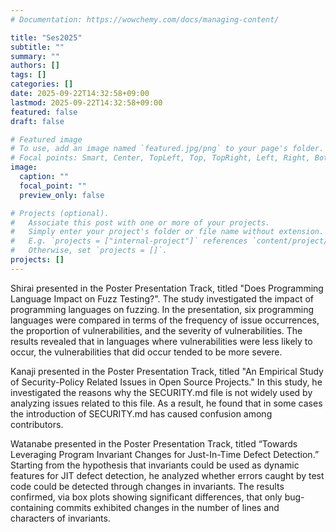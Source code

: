 ```yaml
---
# Documentation: https://wowchemy.com/docs/managing-content/

title: "Ses2025"
subtitle: ""
summary: ""
authors: []
tags: []
categories: []
date: 2025-09-22T14:32:58+09:00
lastmod: 2025-09-22T14:32:58+09:00
featured: false
draft: false

# Featured image
# To use, add an image named `featured.jpg/png` to your page's folder.
# Focal points: Smart, Center, TopLeft, Top, TopRight, Left, Right, BottomLeft, Bottom, BottomRight.
image:
  caption: ""
  focal_point: ""
  preview_only: false

# Projects (optional).
#   Associate this post with one or more of your projects.
#   Simply enter your project's folder or file name without extension.
#   E.g. `projects = ["internal-project"]` references `content/project/deep-learning/index.md`.
#   Otherwise, set `projects = []`.
projects: []
---
```


Shirai presented in the Poster Presentation Track, titled "Does Programming Language Impact on Fuzz Testing?". The study investigated the impact of programming languages on fuzzing. In the presentation, six programming languages were compared in terms of the frequency of issue occurrences, the proportion of vulnerabilities, and the severity of vulnerabilities. The results revealed that in languages where vulnerabilities were less likely to occur, the vulnerabilities that did occur tended to be more severe.

Kanaji presented in the Poster Presentation Track, titled "An Empirical Study of Security-Policy Related Issues in Open Source Projects." In this study, he investigated the reasons why the SECURITY.md file is not widely used by analyzing issues related to this file. As a result, he found that in some cases the introduction of SECURITY.md has caused confusion among contributors.

Watanabe presented in the Poster Presentation Track, titled “Towards Leveraging Program Invariant Changes for Just-In-Time Defect Detection.” Starting from the hypothesis that invariants could be used as dynamic features for JIT defect detection, he analyzed whether errors caught by test code could be detected through changes in invariants. The results confirmed, via box plots showing significant differences, that only bug-containing commits exhibited changes in the number of lines and characters of invariants.